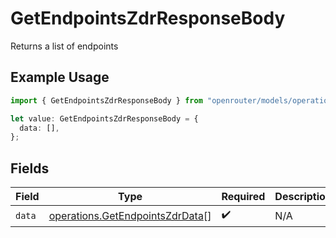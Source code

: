 # GetEndpointsZdrResponseBody

Returns a list of endpoints

## Example Usage

```typescript
import { GetEndpointsZdrResponseBody } from "openrouter/models/operations";

let value: GetEndpointsZdrResponseBody = {
  data: [],
};
```

## Fields

| Field                                                                              | Type                                                                               | Required                                                                           | Description                                                                        |
| ---------------------------------------------------------------------------------- | ---------------------------------------------------------------------------------- | ---------------------------------------------------------------------------------- | ---------------------------------------------------------------------------------- |
| `data`                                                                             | [operations.GetEndpointsZdrData](../../models/operations/getendpointszdrdata.md)[] | :heavy_check_mark:                                                                 | N/A                                                                                |